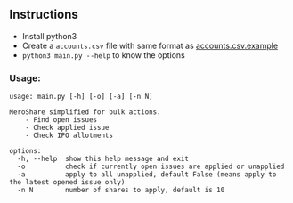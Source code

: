 ## Instructions

- Install python3
- Create a `accounts.csv` file with same format as [accounts.csv.example](accounts.csv.example) 
- `python3 main.py --help` to know the options

### Usage:

```shell
usage: main.py [-h] [-o] [-a] [-n N]

MeroShare simplified for bulk actions.
    - Find open issues
    - Check applied issue
    - Check IPO allotments

options:
  -h, --help  show this help message and exit
  -o          check if currently open issues are applied or unapplied
  -a          apply to all unapplied, default False (means apply to the latest opened issue only)
  -n N        number of shares to apply, default is 10
```